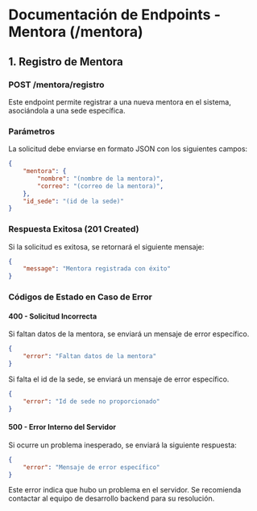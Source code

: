 # Documentación de Endpoints - Mentora (/mentora)

## **1. Registro de Mentora**

### **POST /mentora/registro**

Este endpoint permite registrar a una nueva mentora en el sistema, asociándola a una sede específica.

### **Parámetros**

La solicitud debe enviarse en formato JSON con los siguientes campos:

```json
{
    "mentora": {
        "nombre": "(nombre de la mentora)",
        "correo": "(correo de la mentora)",
    },
    "id_sede": "(id de la sede)"
}
```

### **Respuesta Exitosa (201 Created)**

Si la solicitud es exitosa, se retornará el siguiente mensaje:

```json
{
    "message": "Mentora registrada con éxito"
}
```

### **Códigos de Estado en Caso de Error**

#### **400 - Solicitud Incorrecta**

Si faltan datos de la mentora, se enviará un mensaje de error específico.

```json
{
    "error": "Faltan datos de la mentora"
}
```

Si falta el id de la sede, se enviará un mensaje de error específico.

```json
{
    "error": "Id de sede no proporcionado"
}
```

#### **500 - Error Interno del Servidor**

Si ocurre un problema inesperado, se enviará la siguiente respuesta:

```json
{
    "error": "Mensaje de error específico"
}
```

Este error indica que hubo un problema en el servidor. Se recomienda contactar al equipo de desarrollo backend para su resolución.